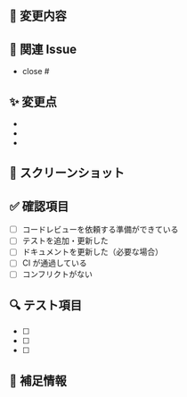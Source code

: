 ## 🔄 変更内容

<!-- 変更の概要を記載してください -->

## 🎯 関連 Issue

<!-- 関連するIssueがあれば記載してください -->

- close #

## ✨ 変更点

<!-- 具体的な変更内容を箇条書きで記載してください -->

-
-
-

## 📸 スクリーンショット

<!-- UI変更がある場合は、変更前後のスクリーンショットを添付してください -->

## ✅ 確認項目

- [ ] コードレビューを依頼する準備ができている
- [ ] テストを追加・更新した
- [ ] ドキュメントを更新した（必要な場合）
- [ ] CI が通過している
- [ ] コンフリクトがない

## 🔍 テスト項目

<!-- テストした内容を記載してください -->

- [ ]
- [ ]
- [ ]

## 📝 補足情報

<!-- レビュワーに伝えたい補足情報があれば記載してください -->
